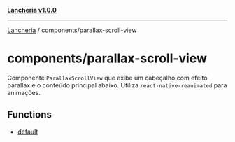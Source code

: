 [**Lancheria v1.0.0**](../../README.md)

***

[Lancheria](../../README.md) / components/parallax-scroll-view

# components/parallax-scroll-view

Componente `ParallaxScrollView` que exibe um cabeçalho com efeito parallax
e o conteúdo principal abaixo. Utiliza `react-native-reanimated` para animações.

## Functions

- [default](functions/default.md)

